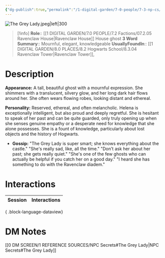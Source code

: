 ```yaml
---
{"dg-publish":true,"permalink":"/1-digital-garden/7-0-people/7-3-np-cs/the-grey-lady-helena-ravenclaw/","tags":["#person","hogwarts","hogwarts-faculty","ghost","#ravenclaw"]}
---
```


![The Grey Lady.jpeg|left|300](/img/user/1%20DIGITAL%20GARDEN/7.0%20PEOPLE/7.3%20NPCs/Headshots/The%20Grey%20Lady.jpeg)
>[!info] 
>**Role**:: [[1 DIGITAL GARDEN/7.0 PEOPLE/7.2 Factions/07.2.05 Ravenclaw House\|Ravenclaw House]] House ghost
>**3 Word Summary**:: Mournful, elegant, knowledgeable
>**UsuallyFoundIn**:: [[1 DIGITAL GARDEN/8.0 PLACES/8.2 Hogwarts School/8.3.04 Ravenclaw Tower\|Ravenclaw Tower]], 
# Description

**Appearance:** A tall, beautiful ghost with a mournful expression. She shimmers with a translucent, silvery glow, and her long dark hair flows around her. She often wears flowing robes, looking distant and ethereal.

**Personality:** Reserved, ethereal, and often melancholic. Helena is exceptionally intelligent, but also proud and deeply regretful. She is hesitant to speak of her past and can be quite guarded, only truly opening up when she senses genuine empathy or a desperate need for knowledge that she alone possesses. She is a fount of knowledge, particularly about lost objects and the history of Hogwarts.

- **Gossip:** "The Grey Lady is super smart; she knows everything about the castle." "She's really sad, like, all the time." "Don't ask her about her past; she gets really quiet." "She's one of the few ghosts who can actually be helpful if you catch her on a good day." "I heard she has something to do with the Ravenclaw diadem."


# Interactions

| Session | Interactions |
| ------- | ------------ |

{ .block-language-dataview}

# DM Notes

[[0 DM SCREEN/1 REFERENCE SOURCES/NPC Secrets#The Grey Lady\|NPC Secrets#The Grey Lady]]